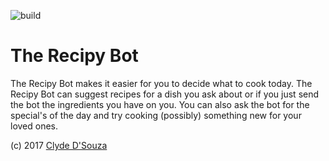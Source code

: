 ![build](https://dsouzaclyde.visualstudio.com/_apis/public/build/definitions/45923876-76f2-4b0f-8ca9-cfd8332e3c2d/1/badge)    
      
     


# The Recipy Bot
   
The Recipy Bot makes it easier for you to decide what to cook today. The Recipy Bot can suggest recipes for a dish you ask about or if you just send the bot the ingredients you have on you. You can also ask the bot for the special's of the day and try cooking (possibly) something new for your loved ones.

   
     
(c) 2017 [Clyde D'Souza](https://clydedsouza.net)